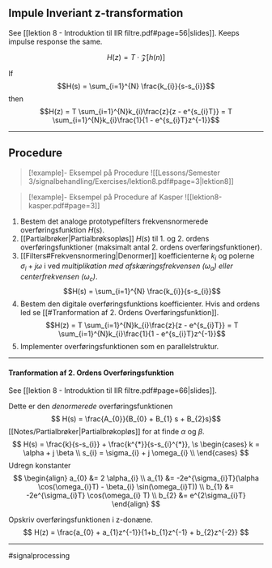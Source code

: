 ## Impule Inveriant z-transformation
See [[lektion 8 - Introduktion til IIR filtre.pdf#page=56|slides]]. Keeps impulse response the same.

$$H(z) = T \cdot \mathcal{Z}[h(n)]$$

If
$$H(s) = \sum_{i=1}^{N} \frac{k_{i}}{s-s_{i}}$$
then
$$H(z) = T \sum_{i=1}^{N}k_{i}\frac{z}{z - e^{s_{i}T}} = T \sum_{i=1}^{N}k_{i}\frac{1}{1 - e^{s_{i}T}z^{-1}}$$

---
## Procedure

>[!example]- Eksempel på Procedure
>![[Lessons/Semester 3/signalbehandling/Exercises/lektion8.pdf#page=3|lektion8]]

>[!example]- Eksempel på Procedure af Kasper
>![[lektion8-kasper.pdf#page=3]]

1. Bestem det analoge prototypefilters frekvensnormerede overføringsfunktion $H(s)$.
2. [[Partialbrøker|Partialbrøksopløs]] $H(s)$ til 1. og 2. ordens overføringsfunktioner (maksimalt antal 2. ordens overføringsfunktioner).
3. [[Filters#Frekvensnormering|Denormer]] koefficienterne $k_i$ og polerne $\sigma_{i} + j\omega$ i ved *multiplikation med afskæringsfrekvensen ($\omega_{a}$) eller centerfrekvensen ($\omega_{c}$)*.
$$H(s) = \sum_{i=1}^{N} \frac{k_{i}}{s-s_{i}}$$
4. Bestem den digitale overføringsfunktions koefficienter. Hvis and ordens led se [[#Tranformation af 2. Ordens Overføringsfunktion]].
$$H(z) = T \sum_{i=1}^{N}k_{i}\frac{z}{z - e^{s_{i}T}} = T \sum_{i=1}^{N}k_{i}\frac{1}{1 - e^{s_{i}T}z^{-1}}$$
5. Implementer overføringsfunktionen som en parallelstruktur.

---

#### Tranformation af 2. Ordens Overføringsfunktion
See [[lektion 8 - Introduktion til IIR filtre.pdf#page=66|slides]].

Dette er den *denormerede* overføringsfunktionen
$$ H(s) = \frac{A_{0}}{B_{0} + B_{1} s + B_{2}s}$$
[[Notes/Partialbrøker|Partialbrøkopløs]] for at finde $\alpha$ og $\beta$.
$$
H(s) = \frac{k}{s-s_{i}} + \frac{k^{*}}{s-s_{i}^{*}}, \s
\begin{cases}
k = \alpha + j \beta \\
s_{i} = \sigma_{i} + j \omega_{i} \\
\end{cases}
$$
Udregn konstanter
$$
\begin{align}
a_{0} &= 2 \alpha_{i} \\
a_{1} &= -2e^{\sigma_{i}T}(\alpha \cos(\omega_{i}T) - \beta_{i} \sin(\omega_{i}T)) \\
b_{1} &= -2e^{\sigma_{i}T} \cos(\omega_{i} T) \\
b_{2} &= e^{2\sigma_{i}T}
\end{align}
$$

Opskriv overføringsfunktionen i z-donæne.
$$ H(z) = \frac{a_{0} + a_{1}z^{-1}}{1+b_{1}z^{-1} + b_{2}z^{-2}} $$

---
#signalprocessing 
